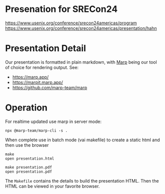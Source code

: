 # Presenation for SRECon24

https://www.usenix.org/conference/srecon24americas/program
https://www.usenix.org/conference/srecon24americas/presentation/hahn

# Presentation Detail

Our presentation is formatted in plain markdown, with
[Marp](https://github.com/marp-team/marp-cli) being our tool of choice
for rendering output. See:

* https://marp.app/
* https://marpit.marp.app/
* https://github.com/marp-team/marp

# Operation

For realtime updated use marp in server mode:
```
npx @marp-team/marp-cli -s . 
```

When complete use in batch mode (vai makefile) to create
a static html and then use the browser
```
make
open presentation.html

make presentation.pdf
open presentation.pdf

```

The `Makefile` contains the details to build the presentation
HTML. Then the HTML can be viewed in your favorite browser.
